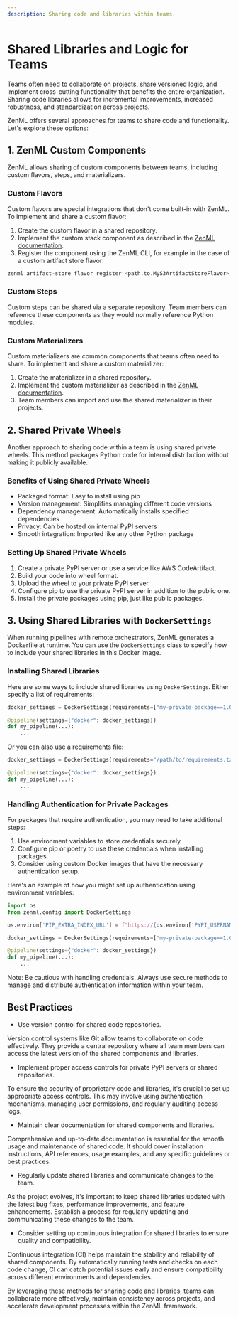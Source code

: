 ```yaml
---
description: Sharing code and libraries within teams.
---
```


# Shared Libraries and Logic for Teams

Teams often need to collaborate on projects, share versioned logic, and implement cross-cutting functionality that benefits the entire organization. Sharing code libraries allows for incremental improvements, increased robustness, and standardization across projects.

ZenML offers several approaches for teams to share code and functionality. Let's explore these options:

## 1. ZenML Custom Components

ZenML allows sharing of custom components between teams, including custom flavors, steps, and materializers.

### Custom Flavors

Custom flavors are special integrations that don't come built-in with ZenML. To implement and share a custom flavor:

1. Create the custom flavor in a shared repository.
2. Implement the custom stack component as described in the [ZenML documentation](../stack-deployment/implement-a-custom-stack-component.md#implementing-a-custom-stack-component-flavor).
3. Register the component using the ZenML CLI, for example in the case of a
   custom artifact store flavor:

```bash
zenml artifact-store flavor register <path.to.MyS3ArtifactStoreFlavor>
```

### Custom Steps

Custom steps can be shared via a separate repository. Team members can reference these components as they would normally reference Python modules.

### Custom Materializers

Custom materializers are common components that teams often need to share. To implement and share a custom materializer:

1. Create the materializer in a shared repository.
2. Implement the custom materializer as described in the [ZenML documentation](https://docs.zenml.io/how-to/handle-data-artifacts/handle-custom-data-types).
3. Team members can import and use the shared materializer in their projects.

## 2. Shared Private Wheels

Another approach to sharing code within a team is using shared private wheels. This method packages Python code for internal distribution without making it publicly available.

### Benefits of Using Shared Private Wheels

- Packaged format: Easy to install using pip
- Version management: Simplifies managing different code versions
- Dependency management: Automatically installs specified dependencies
- Privacy: Can be hosted on internal PyPI servers
- Smooth integration: Imported like any other Python package

### Setting Up Shared Private Wheels

1. Create a private PyPI server or use a service like AWS CodeArtifact.
2. Build your code into wheel format.
3. Upload the wheel to your private PyPI server.
4. Configure pip to use the private PyPI server in addition to the public one.
5. Install the private packages using pip, just like public packages.

## 3. Using Shared Libraries with `DockerSettings`

When running pipelines with remote orchestrators, ZenML generates a Dockerfile at runtime. You can use the `DockerSettings` class to specify how to include your shared libraries in this Docker image.

### Installing Shared Libraries

Here are some ways to include shared libraries using `DockerSettings`. Either specify a list of requirements:

```python
docker_settings = DockerSettings(requirements=["my-private-package==1.0.0"])

@pipeline(settings={"docker": docker_settings})
def my_pipeline(...):
    ...
```

Or you can also use a requirements file:

```python
docker_settings = DockerSettings(requirements="/path/to/requirements.txt")

@pipeline(settings={"docker": docker_settings})
def my_pipeline(...):
    ...
```

### Handling Authentication for Private Packages

For packages that require authentication, you may need to take additional steps:

1. Use environment variables to store credentials securely.
2. Configure pip or poetry to use these credentials when installing packages.
3. Consider using custom Docker images that have the necessary authentication setup.

Here's an example of how you might set up authentication using environment variables:

```python
import os
from zenml.config import DockerSettings

os.environ['PIP_EXTRA_INDEX_URL'] = f"https://{os.environ['PYPI_USERNAME']}:{os.environ['PYPI_PASSWORD']}@your-private-pypi-server.com/simple"

docker_settings = DockerSettings(requirements=["my-private-package==1.0.0"])

@pipeline(settings={"docker": docker_settings})
def my_pipeline(...):
    ...
```

Note: Be cautious with handling credentials. Always use secure methods to manage and distribute authentication information within your team.

## Best Practices

- Use version control for shared code repositories.

Version control systems like Git allow teams to collaborate on code effectively. They provide a central repository where all team members can access the latest version of the shared components and libraries.

- Implement proper access controls for private PyPI servers or shared repositories.

To ensure the security of proprietary code and libraries, it's crucial to set up appropriate access controls. This may involve using authentication mechanisms, managing user permissions, and regularly auditing access logs.

- Maintain clear documentation for shared components and libraries.

Comprehensive and up-to-date documentation is essential for the smooth usage and maintenance of shared code. It should cover installation instructions, API references, usage examples, and any specific guidelines or best practices.

- Regularly update shared libraries and communicate changes to the team.

As the project evolves, it's important to keep shared libraries updated with the latest bug fixes, performance improvements, and feature enhancements. Establish a process for regularly updating and communicating these changes to the team.

- Consider setting up continuous integration for shared libraries to ensure quality and compatibility.

Continuous integration (CI) helps maintain the stability and reliability of shared components. By automatically running tests and checks on each code change, CI can catch potential issues early and ensure compatibility across different environments and dependencies.

By leveraging these methods for sharing code and libraries, teams can
collaborate more effectively, maintain consistency across projects, and
accelerate development processes within the ZenML framework.
